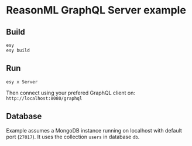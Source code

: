 # ReasonML GraphQL Server example

## Build

```
esy
esy build
```

## Run

```
esy x Server
```

Then connect using your prefered GraphQL client on: `http://localhost:8080/graphql`

## Database

Example assumes a MongoDB instance running on localhost with default port (`27017`). It uses the collection `users` in database `db`.
